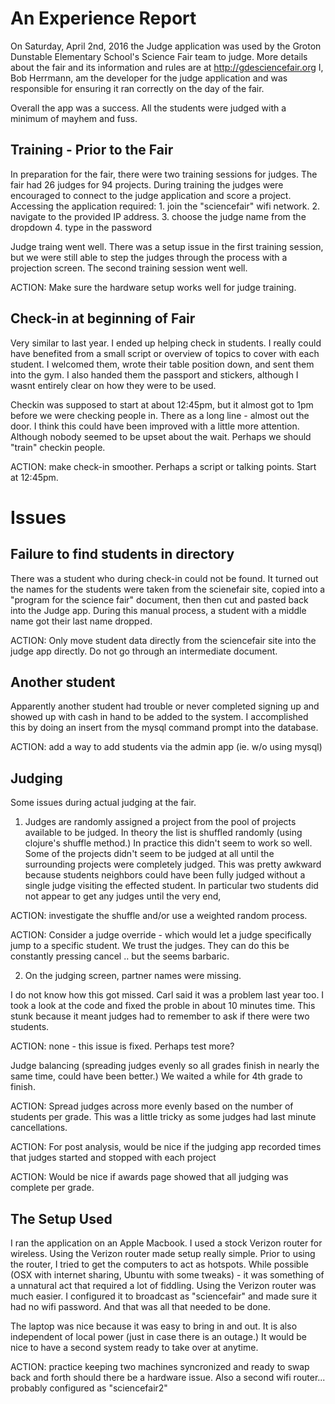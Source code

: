 

# An Experience Report

On Saturday, April 2nd, 2016 the Judge application was used by the Groton Dunstable Elementary School's Science Fair team
to judge.  More details about the fair and its information and rules are at http://gdesciencefair.org
I, Bob Herrmann, am the developer for the judge application and was responsible for ensuring it ran correctly on the
day of the fair.

Overall the app was a success.   All the students were judged with a minimum of mayhem and fuss.


## Training - Prior to the Fair

In preparation for the fair, there were two training sessions for judges.   The fair had 26 judges for 94
projects.  During training the judges were encouraged to connect to the judge application and score a project.
Accessing the application required:  1. join the "sciencefair" wifi network.  2. navigate to the provided IP address.
3. choose the judge name from the dropdown  4. type in the password

Judge traing went well.  There was a setup issue in the first training session, but we were still able to
step the judges through the process with a projection screen.   The second training session went well.

ACTION: Make sure the hardware setup works well for judge training.

## Check-in at beginning of Fair

Very similar to last year.  I ended up helping check in students.   I really could have benefited from a small script
or overview of topics to cover with each student.   I welcomed them, wrote their table position down, and
sent them into the gym.   I also handed them the passport and stickers, although I wasnt entirely clear on
how they were to be used.

Checkin was supposed to start at about 12:45pm, but it almost got to 1pm before we were checking people in.
There as a long line - almost out the door.   I think this could have
been improved with a little more attention.  Although nobody seemed to be upset about the wait.
Perhaps we should "train" checkin people.

ACTION: make check-in smoother.   Perhaps a script or talking points.   Start at 12:45pm.

# Issues

## Failure to find students in directory

There was a student who during check-in could not be found.  It turned out the names for the students
were taken from the scienefair site, copied into a "program for the science fair" document, then then
cut and pasted back into the Judge app.  During this manual process, a student with a middle name got
their last name dropped.

ACTION: Only move student data directly from the sciencefair site into the judge app directly.   Do not
go through an intermediate document.

## Another student

Apparently another student had trouble or never completed signing up and showed up with cash in hand to be added to the
system.   I accomplished this by doing an insert from the mysql command prompt into the database.

ACTION: add a way to add students via the admin app (ie. w/o using mysql)


## Judging

Some issues during actual judging at the fair.

1.  Judges are randomly assigned a project from the pool of projects available to be judged.  In theory the list is
shuffled randomly (using clojure's shuffle method.)   In practice this didn't seem to work so well.   Some of the
projects didn't seem to be judged at all until the surrounding projects were completely judged.    This was pretty
awkward because students neighbors could have been fully judged without a single judge visiting the effected student.
In particular two students did not appear to get any judges until the very end,

ACTION: investigate the shuffle and/or use a weighted random process.

ACTION: Consider a judge override - which would let a judge specifically jump to a specific student.  We trust the
judges.   They can do this be constantly pressing cancel .. but the seems barbaric.

2. On the judging screen, partner names were missing.

I do not know how this got missed.   Carl said it was a problem last year too.    I took a look at the code and fixed
the proble in about 10 minutes time.    This stunk because it meant judges had to remember to ask if there were two
students.

ACTION: none - this issue is fixed.  Perhaps test more?

Judge balancing (spreading judges evenly so all grades finish in nearly the same time, could have been better.)
We waited a while for 4th grade to finish.

ACTION: Spread judges across more evenly based on the number of students per grade.   This was a little tricky
as some judges had last minute cancellations.

ACTION: For post analysis, would be nice if the judging app recorded times that judges started and stopped with
each project

ACTION: Would be nice if awards page showed that all judging was complete per grade.


## The Setup Used

I ran the application on an Apple Macbook.  I used a stock Verizon router for wireless.  Using the Verizon router
made setup really simple.   Prior to using the router, I tried to get the computers to act as hotspots.  While
possible (OSX with internet sharing, Ubuntu with some tweaks) - it was something of a unnatural act that required
a lot of fiddling.  Using the Verizon router was much easier.  I configured it to broadcast as "sciencefair"
and made sure it had no wifi password.   And that was all that needed to be done.

The laptop was nice because it was easy to bring in and out.  It is also independent of local power (just in case
there is an outage.)  It would be nice to have a second system ready to take over at anytime.

ACTION: practice keeping two machines syncronized and ready to swap back and forth should there be a hardware
issue.   Also a second wifi router... probably configured as "sciencefair2"


